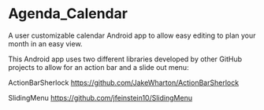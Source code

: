 Agenda_Calendar
===============

A user customizable calendar Android app to allow easy editing to plan your month in an easy view.



This Android app uses two different libraries developed by other GitHub projects to allow for an action bar and a slide out menu:

ActionBarSherlock   https://github.com/JakeWharton/ActionBarSherlock

SlidingMenu         https://github.com/jfeinstein10/SlidingMenu
